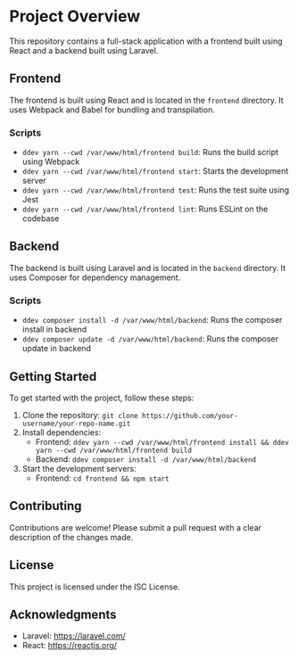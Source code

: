 # Project Overview

This repository contains a full-stack application with a frontend built using React and a backend built using Laravel.

## Frontend

The frontend is built using React and is located in the `frontend` directory. It uses Webpack and Babel for bundling and transpilation.

### Scripts

* `ddev yarn --cwd /var/www/html/frontend build`: Runs the build script using Webpack
* `ddev yarn --cwd /var/www/html/frontend start`: Starts the development server
* `ddev yarn --cwd /var/www/html/frontend test`: Runs the test suite using Jest
* `ddev yarn --cwd /var/www/html/frontend lint`: Runs ESLint on the codebase

## Backend

The backend is built using Laravel and is located in the `backend` directory. It uses Composer for dependency management.

### Scripts

* `ddev composer install -d /var/www/html/backend`: Runs the composer install in backend
* `ddev composer update -d /var/www/html/backend`: Runs the composer update in backend

## Getting Started

To get started with the project, follow these steps:

1. Clone the repository: `git clone https://github.com/your-username/your-repo-name.git`
2. Install dependencies:
    * Frontend: `ddev yarn --cwd /var/www/html/frontend install && ddev yarn --cwd /var/www/html/frontend build`
    * Backend: `ddev composer install -d /var/www/html/backend`
3. Start the development servers:
    * Frontend: `cd frontend && npm start`

## Contributing

Contributions are welcome! Please submit a pull request with a clear description of the changes made.

## License

This project is licensed under the ISC License.

## Acknowledgments

* Laravel: https://laravel.com/
* React: https://reactjs.org/
